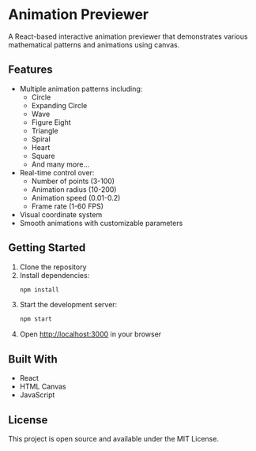 # Animation Previewer

A React-based interactive animation previewer that demonstrates various mathematical patterns and animations using canvas.

## Features

- Multiple animation patterns including:
  - Circle
  - Expanding Circle
  - Wave
  - Figure Eight
  - Triangle
  - Spiral
  - Heart
  - Square
  - And many more...
- Real-time control over:
  - Number of points (3-100)
  - Animation radius (10-200)
  - Animation speed (0.01-0.2)
  - Frame rate (1-60 FPS)
- Visual coordinate system
- Smooth animations with customizable parameters

## Getting Started

1. Clone the repository
2. Install dependencies:
   ```bash
   npm install
   ```
3. Start the development server:
   ```bash
   npm start
   ```
4. Open [http://localhost:3000](http://localhost:3000) in your browser

## Built With

- React
- HTML Canvas
- JavaScript

## License

This project is open source and available under the MIT License.
